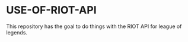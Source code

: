 # USE-OF-RIOT-API
This repository has the goal to do things with the RIOT API for league of legends.
